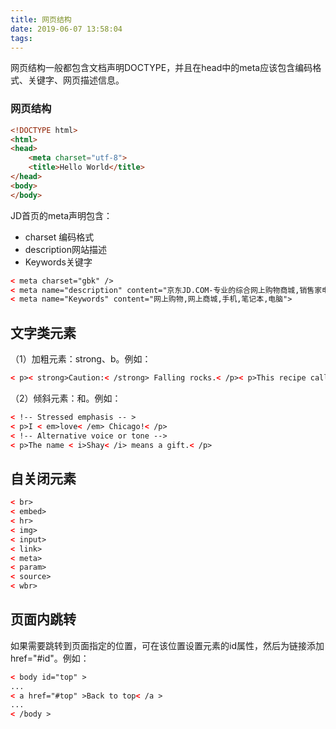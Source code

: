 ```yaml
---
title: 网页结构
date: 2019-06-07 13:58:04
tags:
---
```

网页结构一般都包含文档声明DOCTYPE，并且在head中的meta应该包含编码格式、关键字、网页描述信息。
<!-- more -->
### 网页结构

```html
<!DOCTYPE html>
<html>
<head>
    <meta charset="utf-8">
    <title>Hello World</title>
</head>
<body>
</body>
```

JD首页的meta声明包含：

- charset 编码格式
- description网站描述
- Keywords关键字

```html
< meta charset="gbk" />
< meta name="description" content="京东JD.COM-专业的综合网上购物商城,销售家电等数万个品牌优质商品.便捷、诚信的服务，为您提供愉悦的网上购物体验!">
< meta name="Keywords" content="网上购物,网上商城,手机,笔记本,电脑">
```

## 文字类元素

（1）加粗元素：strong、b。例如：

```html
< p>< strong>Caution:< /strong> Falling rocks.< /p>< p>This recipe calls for < b>bacon< /b> and < b>baconnaise< /b>.< /p>
```

（2）倾斜元素：和。例如：

```html
< !-- Stressed emphasis -- >
< p>I < em>love< /em> Chicago!< /p>
< !-- Alternative voice or tone -->
< p>The name < i>Shay< /i> means a gift.< /p>
```

## 自关闭元素

```html
< br>
< embed>
< hr>
< img>
< input>
< link>
< meta>
< param>
< source>
< wbr>
```

## 页面内跳转

如果需要跳转到页面指定的位置，可在该位置设置元素的id属性，然后为链接添加href="#id"。例如：

```html
< body id="top" >
...
< a href="#top" >Back to top< /a >
...
< /body >
```
